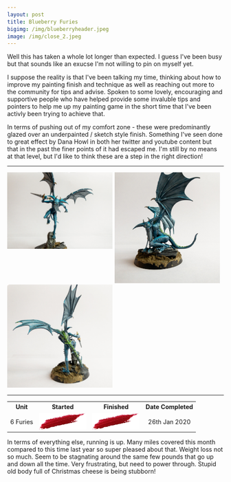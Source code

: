 ```yaml
---
layout: post
title: Blueberry Furies
bigimg: /img/blueberryheader.jpeg
image: /img/close_2.jpeg
---
```

Well this has taken a whole lot longer than expected. I guess I've been busy but that sounds like an exucse I'm not willing to pin on myself yet.

I suppose the reality is that I've been talking my time, thinking about how to improve my painting finish and technique as well as reaching out more to the community for tips and advise. Spoken to some lovely, encouraging and supportive people who have helped provide some invaluble tips and pointers to help me up my painting game in the short time that I've been activly been trying to achieve that. 

In terms of pushing out of my comfort zone - these were predominantly glazed over an underpainted / sketch style finish. Something I've seen done to great effect by Dana Howl in both her twitter and youtube content but that in the past the finer points of it had escaped me. I'm still by no means at that level, but I'd like to think these are a step in the right direction! 
<hr/>
<div>
  <div style="float:left; width: 245px">
    <img  src="/img/close_1.jpeg">
  </div>
  <div style="float:left; width: 245px; margin-left: 5px; margin-right: 5px;">
    <img  src="/img/close_2.jpeg">
  </div>
  <div style="float:left; width: 245px">
    <img  src="/img/close_3.jpeg">
  </div>
</div>
<br style="clear:both;"/>
<hr/>


<table>
  <tr>
    <th>Unit</th>
    <th style="text-align: center !important;">Started</th>
    <th style="text-align: center !important;">Finished</th>
    <th style="text-align: center !important;">Date Completed</th>
  </tr>
  <tr>
    <td>6 Furies</td>
    <td style="text-align: center !important;"> <img  src="/img/done.png"> </td>
     <td style="text-align: center !important;"> <img  src="/img/done.png"> </td>
      <td style="text-align: center !important;"> 26th Jan 2020 </td>
  </tr>
</table>

In terms of everything else, running is up. Many miles covered this month compared to this time last year so super pleased about that. Weight loss not so much. Seem to be stagnating around the same few pounds that go up and down all the time. Very frustrating, but need to power through. Stupid old body full of Christmas cheese is being stubborn! 